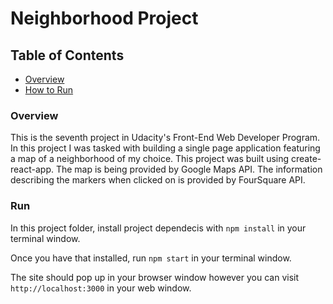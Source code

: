# Neighborhood Project

## Table of Contents

* [Overview](#Overview)
* [How to Run](#run)

### Overview

This is the seventh project in Udacity's Front-End Web Developer Program. In this project I was tasked with building a single page application featuring a map of a neighborhood of my choice. This project was built using create-react-app. The map is being provided by Google Maps API. The information describing the markers when clicked on is provided by FourSquare API. 

### Run

In this project folder, install project dependecis with `npm install` in your terminal window. 
 
Once you have that installed, run `npm start` in your terminal window. 

The site should pop up in your browser window however you can visit `http://localhost:3000` in your web window. 